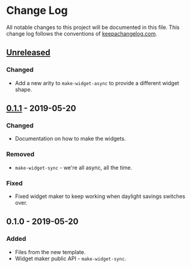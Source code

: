 # Change Log
All notable changes to this project will be documented in this file. This change log follows the conventions of [keepachangelog.com](http://keepachangelog.com/).

## [Unreleased]
### Changed
- Add a new arity to `make-widget-async` to provide a different widget shape.

## [0.1.1] - 2019-05-20
### Changed
- Documentation on how to make the widgets.

### Removed
- `make-widget-sync` - we're all async, all the time.

### Fixed
- Fixed widget maker to keep working when daylight savings switches over.

## 0.1.0 - 2019-05-20
### Added
- Files from the new template.
- Widget maker public API - `make-widget-sync`.

[Unreleased]: https://github.com/your-name/prototyping/compare/0.1.1...HEAD
[0.1.1]: https://github.com/your-name/prototyping/compare/0.1.0...0.1.1
